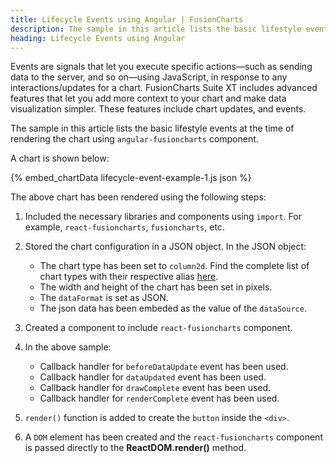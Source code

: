 ```yaml
---
title: Lifecycle Events using Angular | FusionCharts
description: The sample in this article lists the basic lifestyle events at the time of rendering the chart using angular-fusioncharts component.
heading: Lifecycle Events using Angular
---
```


Events are signals that let you execute specific actions—such as sending data to the server, and so on—using JavaScript, in response to any interactions/updates for a chart. FusionCharts Suite XT includes advanced features that let you add more context to your chart and make data visualization simpler. These features include chart updates, and events.

The sample in this article lists the basic lifestyle events at the time of rendering the chart using `angular-fusioncharts` component.

A chart is shown below:

{% embed_chartData lifecycle-event-example-1.js json %}























The above chart has been rendered using the following steps:

1. Included the necessary libraries and components using `import`. For example, `react-fusioncharts`, `fusioncharts`, etc.

2. Stored the chart configuration in a JSON object. In the JSON object:
    * The chart type has been set to `column2d`. Find the complete list of chart types with their respective alias [here](https://www.fusioncharts.com/dev/chart-guide/list-of-charts).
    * The width and height of the chart has been set in pixels. 
    * The `dataFormat` is set as JSON.
    * The json data has been embeded as the value of the `dataSource`.

3. Created a component to include `react-fusioncharts` component.

4. In the above sample:
	* Callback handler for `beforeDataUpdate` event has been used.
	* Callback handler for `dataUpdated` event has been used.
	* Callback handler for `drawComplete` event has been used.
	* Callback handler for `renderComplete` event has been used.

5. `render()` function is added to create the `button` inside the `<div>`.

6. A `DOM` element has been created and the `react-fusioncharts` component is passed directly to the **ReactDOM.render()** method.